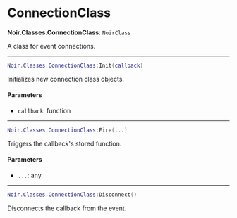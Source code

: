 # ConnectionClass

**Noir.Classes.ConnectionClass**: `NoirClass`

A class for event connections.

***

```lua
Noir.Classes.ConnectionClass:Init(callback)
```

Initializes new connection class objects.

#### Parameters

* `callback`: function

***

```lua
Noir.Classes.ConnectionClass:Fire(...)
```

Triggers the callback's stored function.

#### Parameters

* `...`: any

***

```lua
Noir.Classes.ConnectionClass:Disconnect()
```

Disconnects the callback from the event.
